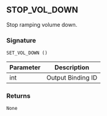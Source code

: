 ## STOP\_VOL\_DOWN

Stop ramping volume down.


### Signature

`SET_VOL_DOWN ()`


| Parameter | Description |
| --- | --- |
| int | Output Binding ID |


### Returns

`None`